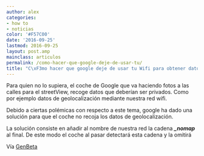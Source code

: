 ```yaml
---
author: alex
categories:
- how to
- noticias
color: '#F57C00'
date: '2016-09-25'
lastmod: 2016-09-25
layout: post.amp
mainclass: articulos
permalink: /como-hacer-que-google-deje-de-usar-tu/
title: "C\xF3mo hacer que google deje de usar tu Wifi para obtener datos de geolocalizaci\xF3n"
---
```


Para quien no lo supiera, el coche de Google que va haciendo fotos a las calles para el streetView, recoge datos que deberían ser privados. Como por ejemplo datos de geolocalización mediante nuestra red wifi.

Debido a ciertas polémicas con respecto a este tema, google ha dado una solución para que el coche no recoja los datos de geolocalización.

<!--more--><!--ad-->

La solución consiste en añadir al nombre de nuestra red la cadena ***_nomap*** al final. De este modo el coche al pasar detectará esta cadena y la omitirá

Vía <a target='_blank' href="http://www.genbeta.com/seguridad/quieres-que-google-deje-de-usar-tu-wifi-para-obtener-datos-de-geolocalizacion-solo-hay-que-cambiarle-el-nombre">GenBeta</a>